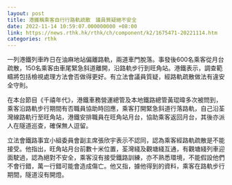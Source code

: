 ```yaml
---
layout: post
title: 港鐵稱乘客自行行路軌疏散　議員質疑絕不安全
date: 2022-11-14 10:59:07.000000000 +08:00
link: https://news.rthk.hk/rthk/ch/component/k2/1675471-20221114.htm
categories: rthk
---
```


一列港鐵列車昨日在油麻地站偏離路軌，兩道車門脫落。事發後600名乘客從月台疏散，150名乘客由車尾緊急斜道離開，沿路軌步行到旺角站。港鐵表示，調查範疇將包括檢視處理方法會否做得更好。有立法會議員質疑，經路軌疏散做法有違安全守則。

在本台節目《千禧年代》，港鐵車務營運總管及本地鐵路總管黃琨暐多次被問到，乘客沿路軌步行期間有否職員協助時回應，乘客打開緊急斜道行落路軌，自己沿荃灣線路軌行至旺角站，港鐵安排職員在旺角站月台，協助乘客返回月台，其後亦派人在隧道巡查，確保無人逗留。

立法會鐵路事宜小組委員會副主席張欣宇表示不認同，認為乘客經路軌疏散是不能接受。他指出，旺角站月台前數十米位置，荃灣綫及觀塘綫互通，有觀塘綫列車迎面駛過，認為絕對不安全，乘客沒有接受鐵路訓練，亦不熟悉環境，不能假設他們不會行錯，萬一行錯可能會造成傷亡。他又指，據他得到的資料，乘客在路軌步行期間，隧道沒有開燈。
